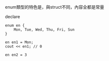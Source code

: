 enum類型的特色是，與struct不同，內容全都是常量

declare
```
enum en {
	Mon, Tue, Wed, Thu, Fri, Sun
}

en en1 = Mon;
cout << en1; // 0

en en2 = 3

```